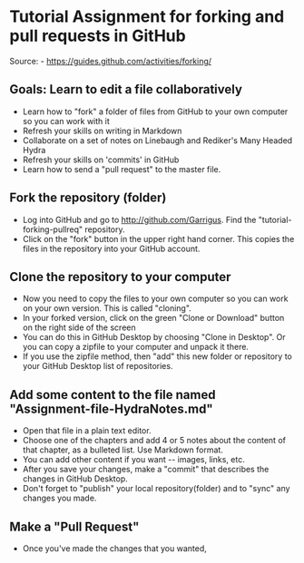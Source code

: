 # Tutorial Assignment for forking and pull requests in GitHub
Source:  - https://guides.github.com/activities/forking/
## Goals: Learn to edit a file collaboratively
- Learn how to "fork" a folder of files from GitHub to your own computer so you can work with it
- Refresh your skills on writing in Markdown
- Collaborate on a set of notes on Linebaugh and Rediker's Many Headed Hydra
- Refresh your skills on 'commits' in GitHub
- Learn how to send a "pull request" to the master file.

## Fork the repository (folder)

- Log into GitHub and go to http://github.com/Garrigus. Find the "tutorial-forking-pullreq" repository.
- Click on the "fork" button in the upper right hand corner. This copies the files in the repository into your GitHub account.

## Clone the repository to your computer
- Now you need to copy the files to your own computer so you can work on your own version. This is called "cloning".
- In your forked version, click on the green "Clone or Download" button on the right side of the screen
- You can do this in GitHub Desktop by choosing "Clone in Desktop". Or you can copy a zipfile to your computer and unpack it there.
- If you use the zipfile method, then "add" this new folder or repository to your GitHub Desktop list of repositories.

## Add some content to the file named "Assignment-file-HydraNotes.md"
- Open that file in a plain text editor.
- Choose one of the chapters and add 4 or 5 notes about the content of that chapter, as a bulleted list. Use Markdown format.
- You can add other content if you want -- images, links, etc.
- After you save your changes, make a "commit" that describes the changes in GitHub Desktop.
- Don't forget to "publish" your local repository(folder) and to "sync" any changes you made.

## Make a "Pull Request"
- Once you've made the changes that you wanted, 
